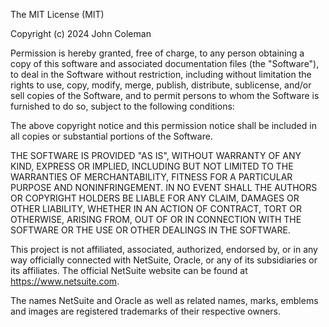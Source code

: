 The MIT License (MIT)

Copyright (c) 2024 John Coleman

Permission is hereby granted, free of charge, to any person obtaining a copy
of this software and associated documentation files (the "Software"), to deal
in the Software without restriction, including without limitation the rights
to use, copy, modify, merge, publish, distribute, sublicense, and/or sell
copies of the Software, and to permit persons to whom the Software is
furnished to do so, subject to the following conditions:

The above copyright notice and this permission notice shall be included in all
copies or substantial portions of the Software.

THE SOFTWARE IS PROVIDED "AS IS", WITHOUT WARRANTY OF ANY KIND, EXPRESS OR
IMPLIED, INCLUDING BUT NOT LIMITED TO THE WARRANTIES OF MERCHANTABILITY,
FITNESS FOR A PARTICULAR PURPOSE AND NONINFRINGEMENT. IN NO EVENT SHALL THE
AUTHORS OR COPYRIGHT HOLDERS BE LIABLE FOR ANY CLAIM, DAMAGES OR OTHER
LIABILITY, WHETHER IN AN ACTION OF CONTRACT, TORT OR OTHERWISE, ARISING FROM,
OUT OF OR IN CONNECTION WITH THE SOFTWARE OR THE USE OR OTHER DEALINGS IN THE
SOFTWARE.

This project is not affiliated, associated, authorized, endorsed by, or in any way officially connected with NetSuite,
Oracle, or any of its subsidiaries or its affiliates. The official NetSuite website can be found at
https://www.netsuite.com.

The names NetSuite and Oracle as well as related names, marks, emblems and images are registered trademarks of their
respective owners.
